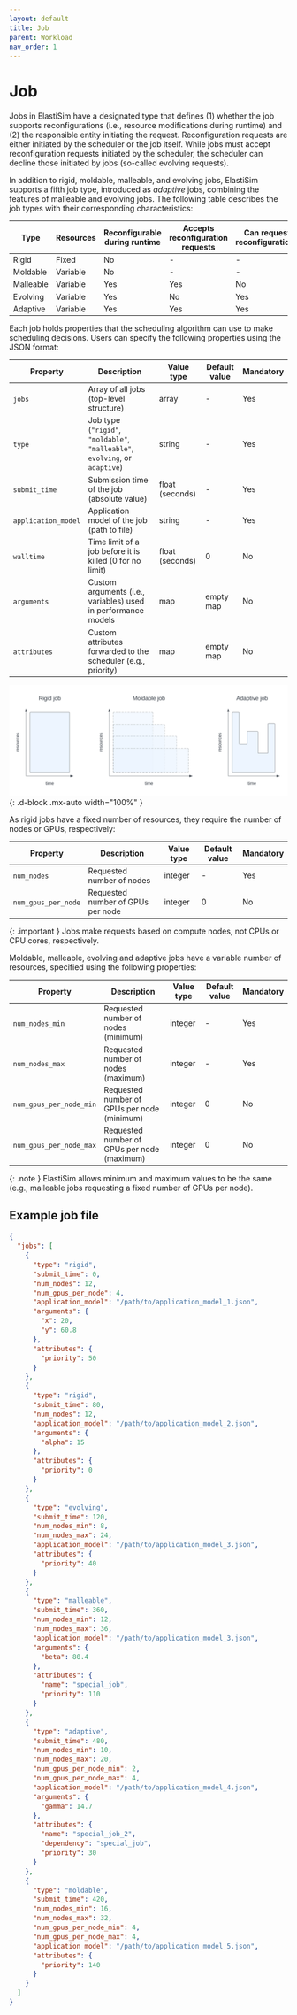 ```yaml
---
layout: default
title: Job
parent: Workload
nav_order: 1
---
```


# Job
Jobs in ElastiSim have a designated type that defines (1) whether the job supports reconfigurations (i.e., resource modifications during runtime) and (2) the responsible entity initiating the request. Reconfiguration requests are either initiated by the scheduler or the job itself. While jobs must accept reconfiguration requests initiated by the scheduler, the scheduler can decline those initiated by jobs (so-called evolving requests).

In addition to rigid, moldable, malleable, and evolving jobs, ElastiSim supports a fifth job type, introduced as _adaptive_ jobs, combining the features of malleable and evolving jobs. The following table describes the job types with their corresponding characteristics:

| Type      | Resources | Reconfigurable during runtime | Accepts reconfiguration requests | Can request reconfigurations |
|-----------|-----------|-------------------------------|----------------------------------|------------------------------|
| Rigid     | Fixed     | No                            | -                                | -                            |
| Moldable  | Variable  | No                            | -                                | -                            |
| Malleable | Variable  | Yes                           | Yes                              | No                           |
| Evolving  | Variable  | Yes                           | No                               | Yes                          |
| Adaptive  | Variable  | Yes                           | Yes                              | Yes                          |


Each job holds properties that the scheduling algorithm can use to make scheduling decisions. Users can specify the following properties using the JSON format:

| Property              | Description                                                                            | Value type      | Default value | Mandatory |
|-----------------------|----------------------------------------------------------------------------------------|-----------------|---------------|-----------|
| ``jobs``              | Array of all jobs (top-level structure)                                                | array           | -             | Yes       |
| ``type``              | Job type (``"rigid"``, ``"moldable"``, ``"malleable"``, ``evolving``, or ``adaptive``) | string          | -             | Yes       |
| ``submit_time``       | Submission time of the job (absolute value)                                            | float (seconds) | -             | Yes       |
| ``application_model`` | Application model of the job (path to file)                                            | string          | -             | Yes       |
| ``walltime``          | Time limit of a job before it is killed (0 for no limit)                               | float (seconds) | 0             | No        |
| ``arguments``         | Custom arguments (i.e., variables) used in performance models                          | map             | empty map     | No        |
| ``attributes``        | Custom attributes forwarded to the scheduler (e.g., priority)                          | map             | empty map     | No        |

![A figure visualizing the different classifications of a job](/assets/images/Job_classification.svg "Job classifications"){: .d-block .mx-auto width="100%" }

As rigid jobs have a fixed number of resources, they require the number of nodes or GPUs, respectively:

| Property              | Description                       | Value type | Default value | Mandatory |
|-----------------------|-----------------------------------|------------|---------------|-----------|
| ``num_nodes``         | Requested number of nodes         | integer    | -             | Yes       |
| ``num_gpus_per_node`` | Requested number of GPUs per node | integer    | 0             | No        |

{: .important }
Jobs make requests based on compute nodes, not CPUs or CPU cores, respectively.

Moldable, malleable, evolving and adaptive jobs have a variable number of resources, specified using the following properties:

| Property                  | Description                                 | Value type | Default value | Mandatory |
|---------------------------|---------------------------------------------|------------|---------------|-----------|
| ``num_nodes_min``         | Requested number of nodes (minimum)         | integer    | -             | Yes       |
| ``num_nodes_max``         | Requested number of nodes (maximum)         | integer    | -             | Yes       |
| ``num_gpus_per_node_min`` | Requested number of GPUs per node (minimum) | integer    | 0             | No        |
| ``num_gpus_per_node_max`` | Requested number of GPUs per node (maximum) | integer    | 0             | No        |

{: .note }
ElastiSim allows minimum and maximum values to be the same (e.g., malleable jobs requesting a fixed number of GPUs per node).

## Example job file

```json
{
  "jobs": [
    {
      "type": "rigid",
      "submit_time": 0,
      "num_nodes": 12,
      "num_gpus_per_node": 4,
      "application_model": "/path/to/application_model_1.json",
      "arguments": {
        "x": 20,
        "y": 60.8
      },
      "attributes": {
        "priority": 50
      }
    },
    {
      "type": "rigid",
      "submit_time": 80,
      "num_nodes": 12,
      "application_model": "/path/to/application_model_2.json",
      "arguments": {
        "alpha": 15
      },
      "attributes": {
        "priority": 0
      }
    },
    {
      "type": "evolving",
      "submit_time": 120,
      "num_nodes_min": 8,
      "num_nodes_max": 24,
      "application_model": "/path/to/application_model_3.json",
      "attributes": {
        "priority": 40
      }
    },
    {
      "type": "malleable",
      "submit_time": 360,
      "num_nodes_min": 12,
      "num_nodes_max": 36,
      "application_model": "/path/to/application_model_3.json",
      "arguments": {
        "beta": 80.4
      },
      "attributes": {
        "name": "special_job",
        "priority": 110
      }
    },
    {
      "type": "adaptive",
      "submit_time": 480,
      "num_nodes_min": 10,
      "num_nodes_max": 20,
      "num_gpus_per_node_min": 2,
      "num_gpus_per_node_max": 4,
      "application_model": "/path/to/application_model_4.json",
      "arguments": {
        "gamma": 14.7
      },
      "attributes": {
        "name": "special_job_2",
        "dependency": "special_job",
        "priority": 30
      }
    },
    {
      "type": "moldable",
      "submit_time": 420,
      "num_nodes_min": 16,
      "num_nodes_max": 32,
      "num_gpus_per_node_min": 4,
      "num_gpus_per_node_max": 4,
      "application_model": "/path/to/application_model_5.json",
      "attributes": {
        "priority": 140
      }
    }
  ]
}
```
